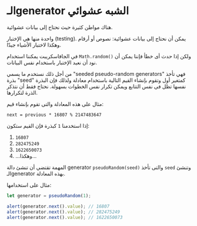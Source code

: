 
# الـgenerator الشبه عشوائي

هناك مواطن كثيرة حيث نحتاج إلى بيانات عشوائية.

واحدة منها هي الإختبار (testing). يمكن أن نحتاج إلى بيانات عشوائية: نصوص أو أرقام وهكذا لاختبار الأشياء جيدّا.

في الجافاسكريبت يمكننا استخدام `Math.random()` ولكن إذا حدث أى خطأ فإننا يمكن أن نود أن نعيد الإختبار باستخدام نفس البيانات.

من أجل ذلك نستخدم ما يسمي "seeded pseudo-random generators" فهي تأخذ بذرة "seed" كمتغير أول وتقوم بإنشاء القيم التالية باستخدام معادلة ولذلك فإن البذرة نفسها تظل فى نفس التتابع ويمكن تكرار نفس الخطوات بسهولة. نحتاج فقط أن نتذكر الذرة لتكرارها.

مثال على هذه المعادلة والتى تقوم بإنشاء قيم:

```
next = previous * 16807 % 2147483647
```

إذا استخدمنا `1` كبذرة فإن القيم ستكون:
1. `16807`
2. `282475249`
3. `1622650073`
4. ...وهكذا...

المهمة تقتضي أن تنشئ دالة generator `pseudoRandom(seed)` والتى تأخذ `seed` وتنشئ الـgenerator بهذه المعادلة.

مثال على استخدامها:

```js
let generator = pseudoRandom(1);

alert(generator.next().value); // 16807
alert(generator.next().value); // 282475249
alert(generator.next().value); // 1622650073
```

